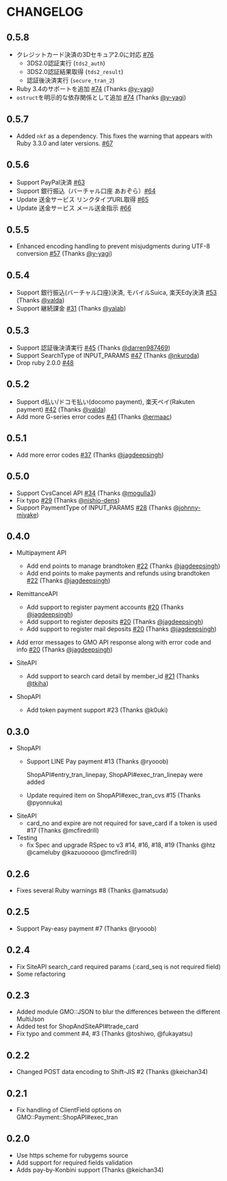 # CHANGELOG
## 0.5.8
- クレジットカード決済の3Dセキュア2.0に対応 [#76](https://github.com/t-k/gmo-payment-ruby/pull/76)
  - 3DS2.0認証実行 (`tds2_auth`)
  - 3DS2.0認証結果取得 (`tds2_result`)
  - 認証後決済実行 (`secure_tran_2`)
- Ruby 3.4のサポートを追加 [#74](https://github.com/t-k/gmo-payment-ruby/pull/74) (Thanks [@y-yagi](https://github.com/y-yagi))
- `ostruct`を明示的な依存関係として追加 [#74](https://github.com/t-k/gmo-payment-ruby/pull/74) (Thanks [@y-yagi](https://github.com/y-yagi))

## 0.5.7
- Added `nkf` as a dependency. This fixes the warning that appears with Ruby 3.3.0 and later versions. [#67](https://github.com/t-k/gmo-payment-ruby/pull/69)

## 0.5.6
- Support PayPal決済 [#63](https://github.com/t-k/gmo-payment-ruby/pull/63)
- Support 銀行振込（バーチャル口座 あおぞら）[#64](https://github.com/t-k/gmo-payment-ruby/pull/64)
- Update 送金サービス リンクタイプURL取得 [#65](https://github.com/t-k/gmo-payment-ruby/pull/65)
- Update 送金サービス メール送金指示 [#66](https://github.com/t-k/gmo-payment-ruby/pull/66)

## 0.5.5
- Enhanced encoding handling to prevent misjudgments during UTF-8 conversion [#57](https://github.com/t-k/gmo-payment-ruby/pull/57) (Thanks [@y-yagi](https://github.com/y-yagi))

## 0.5.4
* Support 銀行振込(バーチャル口座)決済, モバイルSuica, 楽天Edy決済 [#53](https://github.com/t-k/gmo-payment-ruby/pull/53) (Thanks [@valda](https://github.com/valda))
* Support 継続課金 [#31](https://github.com/t-k/gmo-payment-ruby/pull/31) (Thanks [@yalab](https://github.com/yalab))

## 0.5.3
* Support 認証後決済実行 [#45](https://github.com/t-k/gmo-payment-ruby/pull/45) (Thanks [@darren987469](https://github.com/darren987469))
* Support SearchType of INPUT_PARAMS [#47](https://github.com/t-k/gmo-payment-ruby/pull/47) (Thanks [@nkuroda](https://github.com/nkuroda))
* Drop ruby 2.0.0 [#48](https://github.com/t-k/gmo-payment-ruby/pull/48)

## 0.5.2
* Support d払い/ドコモ払い(docomo payment), 楽天ペイ(Rakuten payment) [#42](https://github.com/t-k/gmo-payment-ruby/pull/42) (Thanks [@valda](https://github.com/valda))
* Add more G-series error codes [#41](https://github.com/t-k/gmo-payment-ruby/pull/41) (Thanks [@ermaac](https://github.com/ermaac))

## 0.5.1
* Add more error codes [#37](https://github.com/t-k/gmo-payment-ruby/pull/37) (Thanks [@jagdeepsingh](https://github.com/jagdeepsingh))

## 0.5.0
* Support CvsCancel API  [#34](https://github.com/t-k/gmo-payment-ruby/pull/34) (Thanks [@mogulla3](https://github.com/mogulla3 ))
* Fix typo [#29](https://github.com/t-k/gmo-payment-ruby/pull/29) (Thanks [@nishio-dens](https://github.com/nishio-dens))
* Support PaymentType of INPUT_PARAMS [#28](https://github.com/t-k/gmo-payment-ruby/pull/28) (Thanks [@johnny-miyake](https://github.com/johnny-miyake))

## 0.4.0

* Multipayment API
  * Add end points to manage brandtoken [#22](https://github.com/t-k/gmo-payment-ruby/pull/22) (Thanks [@jagdeepsingh](https://github.com/JagdeepSingh))
  * Add end points to make payments and refunds using brandtoken [#22](https://github.com/t-k/gmo-payment-ruby/pull/22) (Thanks [@jagdeepsingh](https://github.com/JagdeepSingh))

* RemittanceAPI
  * Add support to register payment accounts [#20](https://github.com/t-k/gmo-payment-ruby/pull/20) (Thanks [@jagdeepsingh](https://github.com/JagdeepSingh))
  * Add support to register deposits [#20](https://github.com/t-k/gmo-payment-ruby/pull/20) (Thanks [@jagdeepsingh](https://github.com/JagdeepSingh))
  * Add support to register mail deposits [#20](https://github.com/t-k/gmo-payment-ruby/pull/20) (Thanks [@jagdeepsingh](https://github.com/JagdeepSingh))

* Add error messages to GMO API response along with error code and info [#20](https://github.com/t-k/gmo-payment-ruby/pull/20) (Thanks [@jagdeepsingh](https://github.com/JagdeepSingh))

* SiteAPI
  * Add support to search card detail by member_id [#21](https://github.com/t-k/gmo-payment-ruby/pull/21) (Thanks  [@tkiha](https://github.com/tkiha))

* ShopAPI
  * Add token payment support #23 (Thanks @k0uki)

## 0.3.0
 * ShopAPI
   * Support LINE Pay payment #13 (Thanks @ryooob)

     ShopAPI#entry_tran_linepay, ShopAPI#exec_tran_linepay were added
   * Update required item on ShopAPI#exec_tran_cvs #15 (Thanks @pyonnuka)
 * SiteAPI
   * card_no and expire are not required for save_card if a token is used #17 (Thanks @mcfiredrill)
 * Testing
   * fix Spec and upgrade RSpec to v3 #14, #16, #18, #19 (Thanks @htz @cameluby @kazuooooo @mcfiredrill)

## 0.2.6
 * Fixes several Ruby warnings #8 (Thanks @amatsuda)

## 0.2.5
 * Support Pay-easy payment #7 (Thanks @ryooob)

## 0.2.4
 * Fix SiteAPI search_card required params (:card_seq is not required field)
 * Some refactoring

## 0.2.3
 * Added module GMO::JSON to blur the differences between the different MultiJson
 * Added test for ShopAndSiteAPI#trade_card
 * Fix typo and comment #4, #3 (Thanks @toshiwo, @fukayatsu)

## 0.2.2
 * Changed POST data encoding to Shift-JIS #2 (Thanks @keichan34)

## 0.2.1
 * Fix handling of ClientField options on GMO::Payment::ShopAPI#exec_tran

## 0.2.0

 * Use https scheme for rubygems source
 * Add support for required fields validation
 * Adds pay-by-Konbini support (Thanks @keichan34)
